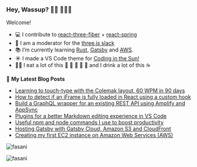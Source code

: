 ### Hey, Wassup? 👋🏼 👨🏼‍💻

Welcome!

- 💻 I contribute to [react-three-fiber](https://github.com/pmndrs/react-three-fiber) + [react-spring](https://github.com/pmndrs/react-spring)
- 💬 I am a moderator for the [three.js slack](https://join.slack.com/t/threejs/shared_invite/enQtMzYxMzczODM2OTgxLTQ1YmY4YTQxOTFjNDAzYmQ4NjU2YzRhNzliY2RiNDEyYjU2MjhhODgyYWQ5Y2MyZTU3MWNkOGVmOGRhOTQzYTk)
- 📚 I’m currently learning [Rust](https://www.rust-lang.org/), [Gatsby](https://www.gatsbyjs.org/) and [AWS](https://aws.amazon.com/).
- ☀️ I made a VS Code theme for [Coding in the Sun!](https://marketplace.visualstudio.com/items?itemName=Fasani.coding-in-the-sun)
- 👨‍🍳 I eat a lot of this 🥩 🍖 🍗 🥓 🍳 and I drink a lot of this ☕

📕 **My Latest Blog Posts**
<!-- BLOG-POST-LIST:START -->
- [Learning to touch-type with the Colemak layout, 60 WPM in 90 days](https://www.michaelfasani.com/2021/learning-to-touchtype-with-the-colemak-layout/)
- [How to detect if an iFrame is fully loaded in React using a custom hook](https://www.michaelfasani.com/2021/detect-if-iframe-is-fully-loaded-react-custom-hook/)
- [Build a GraphQL wrapper for an existing REST API using Amplify and AppSync](https://www.michaelfasani.com/2020/build-graphql-wrapper-existing-rest-api-amplify-appsync/)
- [Plugins for a better Markdown editing experience in VS Code](https://www.michaelfasani.com/2020/plugins-markdown-editing-experience-vs-code/)
- [Useful npm and node commands I use to boost productivity](https://www.michaelfasani.com/2020/npm-node-commands-boost-productivity/)
- [Hosting Gatsby with Gatsby Cloud, Amazon S3 and CloudFront](https://www.michaelfasani.com/2020/a-complete-guide-to-setting-up-gatsby-cloud-amazon-s3-and-amazon-cloudfront/)
- [Creating my first EC2 instance on Amazon Web Services (AWS)](https://www.michaelfasani.com/2020/setting-up-my-first-AWS-EC2-instance/)
<!-- BLOG-POST-LIST:END -->

<p><img src="https://github-readme-stats.vercel.app/api?username=fasani&show_icons=true" alt="fasani" /></p>
<p><img src="https://komarev.com/ghpvc/?username=fasani" alt="fasani" /></p>
